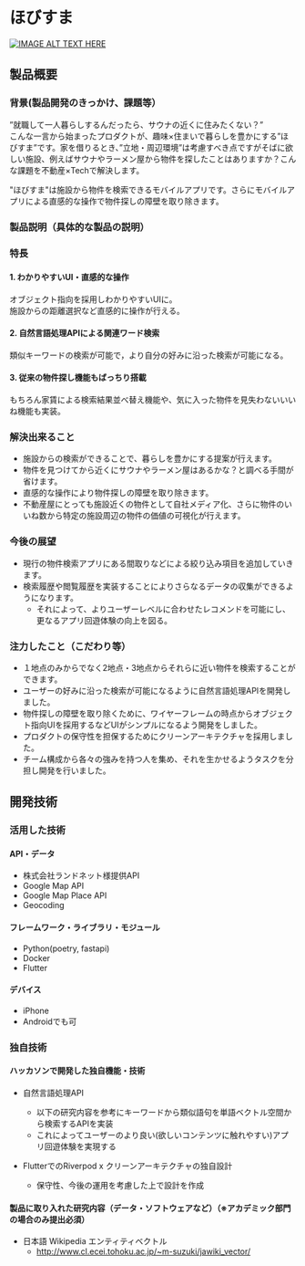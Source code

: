 # ほびすま

[![IMAGE ALT TEXT HERE](https://jphacks.com/wp-content/uploads/2022/08/JPHACKS2022_ogp.jpg)](https://www.youtube.com/watch?v=LUPQFB4QyVo)

## 製品概要
### 背景(製品開発のきっかけ、課題等）
”就職して一人暮らしするんだったら、サウナの近くに住みたくない？”<br>
こんな一言から始まったプロダクトが、趣味×住まいで暮らしを豊かにする”ほびすま”です。家を借りるとき、”立地・周辺環境”は考慮すべき点ですがそばに欲しい施設、例えばサウナやラーメン屋から物件を探したことはありますか？こんな課題を不動産×Techで解決します。<br>

"ほびすま"は施設から物件を検索できるモバイルアプリです。さらにモバイルアプリによる直感的な操作で物件探しの障壁を取り除きます。
### 製品説明（具体的な製品の説明）
### 特長
#### 1. わかりやすいUI・直感的な操作
オブジェクト指向を採用しわかりやすいUIに。<br>
施設からの距離選択など直感的に操作が行える。
#### 2. 自然言語処理APIによる関連ワード検索
類似キーワードの検索が可能で，より自分の好みに沿った検索が可能になる。
#### 3. 従来の物件探し機能もばっちり搭載
もちろん家賃による検索結果並べ替え機能や、気に入った物件を見失わないいいね機能も実装。

### 解決出来ること
* 施設からの検索ができることで、暮らしを豊かにする提案が行えます。
* 物件を見つけてから近くにサウナやラーメン屋はあるかな？と調べる手間が省けます。
* 直感的な操作により物件探しの障壁を取り除きます。
* 不動産屋にとっても施設近くの物件として自社メディア化、さらに物件のいいね数から特定の施設周辺の物件の価値の可視化が行えます。
### 今後の展望
* 現行の物件検索アプリにある間取りなどによる絞り込み項目を追加していきます。
* 検索履歴や閲覧履歴を実装することによりさらなるデータの収集ができるようになります。
  * それによって、よりユーザーレベルに合わせたレコメンドを可能にし、更なるアプリ回遊体験の向上を図る。
### 注力したこと（こだわり等）
* １地点のみからでなく2地点・3地点からそれらに近い物件を検索することができます。
* ユーザーの好みに沿った検索が可能になるように自然言語処理APIを開発しました。
* 物件探しの障壁を取り除くために、ワイヤーフレームの時点からオブジェクト指向UIを採用するなどUIがシンプルになるよう開発をしました。
* プロダクトの保守性を担保するためにクリーンアーキテクチャを採用しました。
* チーム構成から各々の強みを持つ人を集め、それを生かせるようタスクを分担し開発を行いました。

## 開発技術
### 活用した技術
#### API・データ
* 株式会社ランドネット様提供API
* Google Map API
* Google Map Place API
* Geocoding

#### フレームワーク・ライブラリ・モジュール
* Python(poetry, fastapi)
* Docker
* Flutter

#### デバイス
* iPhone
* Androidでも可

### 独自技術
#### ハッカソンで開発した独自機能・技術
* 自然言語処理API
  * 以下の研究内容を参考にキーワードから類似語句を単語ベクトル空間から検索するAPIを実装
  * これによってユーザーのより良い(欲しいコンテンツに触れやすい)アプリ回遊体験を実現する
  
* FlutterでのRiverpod x クリーンアーキテクチャの独自設計
  * 保守性、今後の運用を考慮した上で設計を作成

#### 製品に取り入れた研究内容（データ・ソフトウェアなど）（※アカデミック部門の場合のみ提出必須）
* 日本語 Wikipedia エンティティベクトル
  * http://www.cl.ecei.tohoku.ac.jp/~m-suzuki/jawiki_vector/
